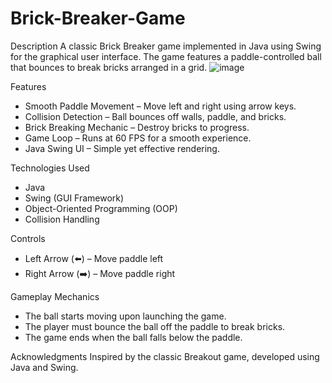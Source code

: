 # Brick-Breaker-Game


Description
A classic Brick Breaker game implemented in Java using Swing for the graphical user interface. The game features a paddle-controlled ball that bounces to break bricks arranged in a grid.
![image](https://github.com/user-attachments/assets/9adcfeed-ac33-4c66-83d2-1ee0d691201d)

Features
- Smooth Paddle Movement – Move left and right using arrow keys.
- Collision Detection – Ball bounces off walls, paddle, and bricks.
- Brick Breaking Mechanic – Destroy bricks to progress.
- Game Loop – Runs at 60 FPS for a smooth experience.
- Java Swing UI – Simple yet effective rendering.

Technologies Used
- Java
- Swing (GUI Framework)
- Object-Oriented Programming (OOP)
- Collision Handling

Controls
- Left Arrow (⬅️) – Move paddle left
- Right Arrow (➡️) – Move paddle right

Gameplay Mechanics
- The ball starts moving upon launching the game.
- The player must bounce the ball off the paddle to break bricks.
- The game ends when the ball falls below the paddle.

Acknowledgments
Inspired by the classic Breakout game, developed using Java and Swing.



